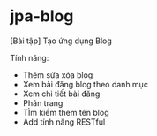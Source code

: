 # jpa-blog
[Bài tập] Tạo ứng dụng Blog

Tính năng:
- Thêm sửa xóa blog
- Xem bài đăng blog theo danh mục
- Xem chi tiết bài đăng
- Phân trang
- TÌm kiếm them tên blog
- Add tính năng RESTful

